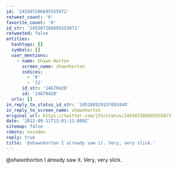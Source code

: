 ```yaml
---
id: '245507286695555072'
retweet_count: '0'
favorite_count: '0'
id_str: '245507286695555072'
retweeted: false
entities:
  hashtags: []
  symbols: []
  user_mentions:
    - name: Shawn Horton
      screen_name: shawnhorton
      indices:
        - '0'
        - '12'
      id_str: '14670420'
      id: '14670420'
  urls: []
in_reply_to_status_id_str: '245388929157693440'
in_reply_to_screen_name: shawnhorton
original_url: https://twitter.com/jth/status/245507286695555072
date: '2012-09-11T13:01:13.000Z'
sitemap: false
robots: noindex
reply: true
title: '@shawnhorton I already saw it. Very, very slick.'
---
```


@shawnhorton I already saw it. Very, very slick.